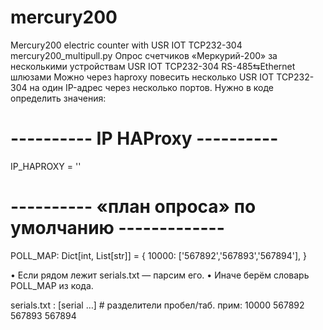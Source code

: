 # mercury200
Mercury200 electric counter with USR IOT TCP232-304 
mercury200_multipull.py
Опрос счетчиков «Меркурий-200» за несколькими устройствам USR IOT TCP232-304  RS-485⇆Ethernet шлюзами
Можно через haproxy повесить несколько USR IOT TCP232-304 на один IP-адрес через несколько портов.
Нужно в коде определить значения:
# ---------- IP HAProxy ----------
IP_HAPROXY = ''

# ---------- «план опроса» по умолчанию -------------
POLL_MAP: Dict[int, List[str]] = {
    10000: ['567892','567893','567894'],
}

• Если рядом лежит serials.txt — парсим его.
• Иначе берём словарь POLL_MAP из кода.

serials.txt :  <port> <serial> [serial …]   # разделители пробел/таб.
прим: 10000 567892 567893 567894
